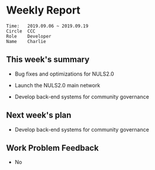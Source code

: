 # Weekly Report 
```
Time: 	2019.09.06 ~ 2019.09.19
Circle	CCC
Role	Developer
Name	Charlie
```
## This week's summary
- Bug fixes and optimizations for NULS2.0

- Launch the NULS2.0 main network

- Develop back-end systems for community governance

  


## Next week's plan
- Develop back-end systems for community governance
## Work Problem Feedback
- No

